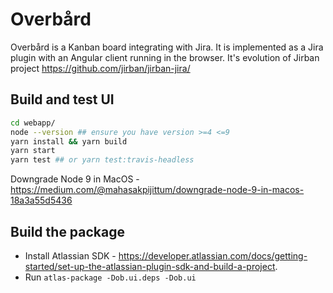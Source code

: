 # Overbård
Overbård is a Kanban board integrating with Jira. It is implemented as a Jira plugin with an Angular client running in the browser. It's evolution of Jirban project https://github.com/jirban/jirban-jira/

## Build and test UI
```bash
cd webapp/
node --version ## ensure you have version >=4 <=9
yarn install && yarn build
yarn start
yarn test ## or yarn test:travis-headless
```
Downgrade Node 9 in MacOS - https://medium.com/@mahasakpijittum/downgrade-node-9-in-macos-18a3a55d5436

## Build the package
 * Install Atlassian SDK - https://developer.atlassian.com/docs/getting-started/set-up-the-atlassian-plugin-sdk-and-build-a-project.
 * Run `atlas-package -Dob.ui.deps -Dob.ui`